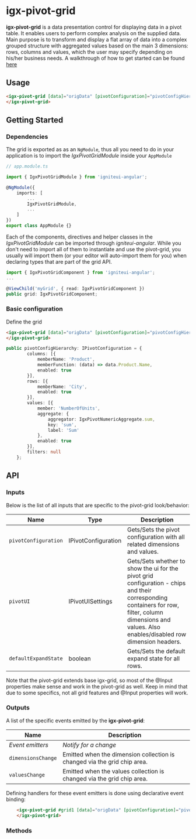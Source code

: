 # igx-pivot-grid
**igx-pivot-grid**  is a data presentation control for displaying data in a pivot table. It enables users to perform complex analysis on the supplied data. Main purpose is to transform and display a flat array of data into a complex grouped structure with aggregated values based on the main 3 dimensions: rows, columns and values, which the user may specify depending on his/her business needs.
A walkthrough of how to get started can be found [here](https://www.infragistics.com/products/ignite-ui-angular/angular/components/pivotgrid)

## Usage
```html
<igx-pivot-grid [data]="origData" [pivotConfiguration]="pivotConfigHierarchy">
</igx-pivot-grid>
```

## Getting Started

### Dependencies
The grid is exported as as an `NgModule`, thus all you need to do in your application is to import the _IgxPivotGridModule_ inside your `AppModule`

```typescript
// app.module.ts

import { IgxPivotGridModule } from 'igniteui-angular';

@NgModule({
    imports: [
        ...
        IgxPivotGridModule,
        ...
    ]
})
export class AppModule {}
```

Each of the components, directives and helper classes in the _IgxPivotGridModule_ can be imported through _igniteui-angular_. While you don't need to import all of them to instantiate and use the pivot-grid, you usually will import them (or your editor will auto-import them for you) when declaring types that are part of the grid API.

```typescript
import { IgxPivotGridComponent } from 'igniteui-angular';
...

@ViewChild('myGrid', { read: IgxPivotGridComponent })
public grid: IgxPivotGridComponent;
```

### Basic configuration

Define the grid
```html
<igx-pivot-grid [data]="origData" [pivotConfiguration]="pivotConfigHierarchy">
</igx-pivot-grid>
```

```typescript
public pivotConfigHierarchy: IPivotConfiguration = {
        columns: [{
            memberName: 'Product',
            memberFunction: (data) => data.Product.Name,
            enabled: true
        }],
        rows: [{
            memberName: 'City',
            enabled: true
        }],
        values: [{
            member: 'NumberOfUnits',
            aggregate: {
                aggregator: IgxPivotNumericAggregate.sum,
                key: 'sum',
                label: 'Sum'
            },
            enabled: true
        }],
        filters: null
    };
```

## API

### Inputs

Below is the list of all inputs that are specific to the pivot-grid look/behavior:

|Name|Type|Description|
|--- |--- |--- |
|`pivotConfiguration`|IPivotConfiguration|Gets/Sets the pivot configuration with all related dimensions and values.|
|`pivotUI`|IPivotUISettings|Gets/Sets whether to show the ui for the pivot grid configuration - chips and their corresponding containers for row, filter, column dimensions and values. Also enables/disabled row dimension headers.|
|`defaultExpandState`| boolean | Gets/Sets the default expand state for all rows. |

Note that the pivot-grid extends base igx-grid, so most of the @Input properties make sense and work in the pivot-grid as well. Keep in mind that due to some specifics, not all grid features and @Input properties will work.

### Outputs

A list of the specific events emitted by the **igx-pivot-grid**:

|Name|Description|
|--- |--- |
|_Event emitters_|_Notify for a change_|
|`dimensionsChange`|Emitted when the dimension collection is changed via the grid chip area.|
|`valuesChange`|Emitted when the values collection is changed via the grid chip area.|


Defining handlers for these event emitters is done using declarative event binding:

```html
    <igx-pivot-grid #grid1 [data]="origData" [pivotConfiguration]="pivotConfigHierarchy" (dimensionsChange)='dimensionChange($event)'>
    </igx-pivot-grid>
```

### Methods
